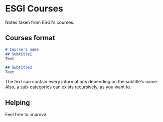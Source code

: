 # ESGI Courses
Notes taken from ESGI's courses.

## Courses format
```md
# Course's name
## Subtitle1
Text

## Subtitle2
Text
```

The text can contain every informations depending on the subtitle's name. Also, a sub-categories can exists recursively, as you want to.

## Helping
Feel free to improve
